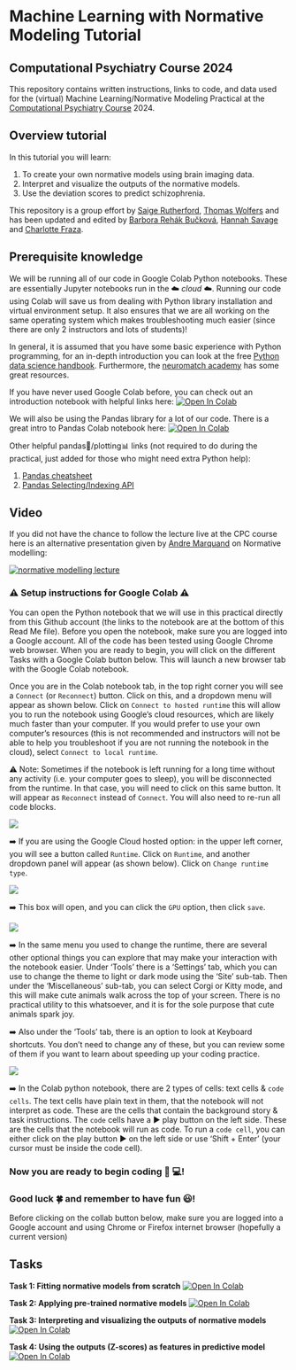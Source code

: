 # Machine Learning with Normative Modeling Tutorial 
## Computational Psychiatry Course 2024
This repository contains written instructions, links to code, and data used for the (virtual) Machine Learning/Normative Modeling Practical at the [Computational Psychiatry Course](https://www.translationalneuromodeling.org/cpcourse/) 2024.

## Overview tutorial
In this tutorial you will learn:
1. To create your own normative models using brain imaging data.
2. Interpret and visualize the outputs of the normative models.
3. Use the deviation scores to predict schizophrenia.

This repository is a group effort by [Saige Rutherford](https://twitter.com/being_saige), [Thomas Wolfers](https://twitter.com/ThomasWolfers) and has been updated and edited by [Barbora Rehák Bučková](https://twitter.com/BarboraRehak), [Hannah Savage](https://twitter.com/DrHannahSavage) and [Charlotte Fraza](https://twitter.com/CFraza).

## Prerequisite knowledge
We will be running all of our code in Google Colab Python notebooks. These are essentially Jupyter notebooks run in the :cloud: *cloud* :cloud:. 
Running our code using Colab will save us from dealing with Python library installation and virtual environment setup. 
It also ensures that we are all working on the same operating system which makes troubleshooting much easier (since there are only 2 instructors and lots of students)! 

In general, it is assumed that you have some basic experience with Python programming, for an in-depth introduction you can look at the free [Python data science handbook](https://jakevdp.github.io/PythonDataScienceHandbook/). Furthermore, the [neuromatch academy](https://compneuro.neuromatch.io/tutorials/intro.html) has some great resources. 

If you have never used Google Colab before, you can check out an introduction notebook with helpful links here: [![Open In Colab](https://colab.research.google.com/assets/colab-badge.svg)](https://colab.research.google.com/notebooks/intro.ipynb)

We will also be using the Pandas library for a lot of our code. There is a great intro to Pandas Colab notebook here: [![Open In Colab](https://colab.research.google.com/assets/colab-badge.svg)](https://colab.research.google.com/notebooks/mlcc/intro_to_pandas.ipynb)

Other helpful pandas:panda_face:/plotting:bar_chart: links (not required to do during the practical, just added for those who might need extra Python help):
1. [Pandas cheatsheet](https://pandas.pydata.org/Pandas_Cheat_Sheet.pdf)
2. [Pandas Selecting/Indexing API](https://pandas.pydata.org/pandas-docs/stable/user_guide/indexing.html)


## Video
If you did not have the chance to follow the lecture live at the CPC course here is an alternative presentation given by [Andre Marquand](https://twitter.com/amarquand?lang=en) on Normative modelling:

[![normative modelling lecture](https://img.youtube.com/vi/8YX1K_ln14k/maxresdefault.jpg)](https://www.youtube.com/watch?v=8YX1K_ln14k&t=3s)


### :warning: Setup instructions for Google Colab :warning:
You can open the Python notebook that we will use in this practical directly from this Github account (the links to the notebook are at the bottom of this Read Me file). Before you open the notebook, make sure you are logged into a Google account. All of the code has been tested using Google Chrome web browser. When you are ready to begin, you will click on the different Tasks with a Google Colab button below. This will launch a new browser tab with the Google Colab notebook. 

Once you are in the Colab notebook tab, in the top right corner you will see a `Connect` (or `Reconnect`) button. Click on this, and a dropdown menu will appear as shown below. Click on `Connect to hosted runtime` this will allow you to run the notebook using Google’s cloud resources, which are likely much faster than your computer. If you would prefer to use your own computer’s resources (this is not recommended and instructors will not be able to help you troubleshoot if you are not running the notebook in the cloud), select `Connect to local runtime`. 

:warning: Note: Sometimes if the notebook is left running for a long time without any activity (i.e. your computer goes to sleep), you will be disconnected from the runtime. In that case, you will need to click on this same button. It will appear as `Reconnect` instead of `Connect`. You will also need to  re-run all code blocks. 

![](presentation/Runtime1.png)

:arrow_right: If you are using the Google Cloud hosted option: in the upper left corner, you will see a button called `Runtime`. Click on `Runtime`, and another dropdown panel will appear (as shown below). Click on `Change runtime type`.

![](presentation/Runtime2.png)

:arrow_right: This box will open, and you can click the  `GPU` option, then click `save`. 

![](presentation/GPU.png)

:arrow_right: In the same menu you used to change the runtime, there are several other optional things you can explore that may make your interaction with the notebook easier. Under ‘Tools’ there is a ‘Settings’ tab, which you can use to change the theme to light or dark mode using the ‘Site’ sub-tab. Then under the ‘Miscellaneous’ sub-tab, you can select Corgi or Kitty mode, and this will make cute animals walk across the top of your screen. There is no practical utility to this whatsoever, and it is for the sole purpose that cute animals spark joy. 

:arrow_right: Also under the ‘Tools’ tab, there is an option to look at Keyboard shortcuts. You don’t need to change any of these, but you can review some of them if you want to learn about speeding up your coding practice. 

![](presentation/keyboard_pref.png)

:arrow_right: In the Colab python notebook, there are 2 types of cells: text cells & ```code cells```. The text cells have plain text in them, that the notebook will not interpret as code. These are the cells that contain the background story & task instructions. The ```code``` cells have a :arrow_forward: play button on the left side. These are the cells that the notebook will run as code. To run a ```code cell```, you can either click on the play button :arrow_forward: on the left side or use ‘Shift + Enter’ (your cursor must be inside the code cell). 
 
### Now you are ready to begin coding :brain:	:computer:! 
### Good luck :four_leaf_clover: and remember to have fun :smiley:! 

Before clicking on the collab button below, make sure you are logged into a Google account and using Chrome or Firefox internet browser (hopefully a current version)

## Tasks
**Task 1: Fitting normative models from scratch** [![Open In Colab](https://colab.research.google.com/assets/colab-badge.svg)](https://colab.research.google.com/github/CharFraza/CPC_ML_tutorial/blob/master/tasks/1_fit_normative_models.ipynb)

**Task 2: Applying pre-trained normative models** [![Open In Colab](https://colab.research.google.com/assets/colab-badge.svg)](https://colab.research.google.com/github/CharFraza/CPC_ML_tutorial/blob/master/tasks/2_apply_normative_models.ipynb)

**Task 3: Interpreting and visualizing the outputs of normative models** [![Open In Colab](https://colab.research.google.com/assets/colab-badge.svg)](https://colab.research.google.com/github/CharFraza/CPC_ML_tutorial/blob/master/tasks/3_Visualizations.ipynb)

**Task 4: Using the outputs (Z-scores) as features in predictive model** [![Open In Colab](https://colab.research.google.com/assets/colab-badge.svg)](https://colab.research.google.com/github/CharFraza/CPC_ML_tutorial/blob/master/tasks/4_post_hoc_analysis.ipynb)

